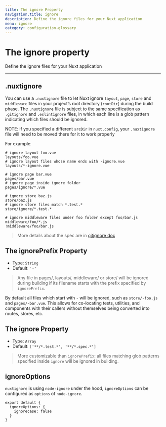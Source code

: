 ```yaml
---
title: The ignore Property
navigation.title: ignore
description: Define the ignore files for your Nuxt application
menu: ignore
category: configuration-glossary
---
```

# The ignore property

Define the ignore files for your Nuxt application

---

## .nuxtignore

You can use a `.nuxtignore` file to let Nuxt ignore `layout`, `page`, `store` and `middleware` files in your project’s root directory (`rootDir`) during the build phase. The `.nuxtignore` file is subject to the same specification as `.gitignore` and `.eslintignore` files, in which each line is a glob pattern indicating which files should be ignored.

NOTE: if you specified a different `srcDir` in `nuxt.config`, your `.nuxtignore` file will need to be moved there for it to work properly

For example:

```
# ignore layout foo.vue
layouts/foo.vue
# ignore layout files whose name ends with -ignore.vue
layouts/*-ignore.vue

# ignore page bar.vue
pages/bar.vue
# ignore page inside ignore folder
pages/ignore/*.vue

# ignore store baz.js
store/baz.js
# ignore store files match *.test.*
store/ignore/*.test.*

# ignore middleware files under foo folder except foo/bar.js
middleware/foo/*.js
!middleware/foo/bar.js
```

> More details about the spec are in [gitignore doc](https://git-scm.com/docs/gitignore)

## The ignorePrefix Property

- Type: `String`
- Default: `'-'`

> Any file in pages/, layouts/, middleware/ or store/ will be ignored during building if its filename starts with the prefix specified by `ignorePrefix`.

By default all files which start with `-` will be ignored, such as `store/-foo.js` and `pages/-bar.vue`. This allows for co-locating tests, utilities, and components with their callers without themselves being converted into routes, stores, etc.

## The ignore Property

- Type: `Array`
- Default: `['**/*.test.*', '**/*.spec.*']`

> More customizable than `ignorePrefix`: all files matching glob patterns specified inside `ignore` will be ignored in building.

## ignoreOptions

`nuxtignore` is using `node-ignore` under the hood, `ignoreOptions` can be configured as `options` of `node-ignore`.

```js{}[nuxt.config.js]
export default {
  ignoreOptions: {
    ignorecase: false
  }
}
```
